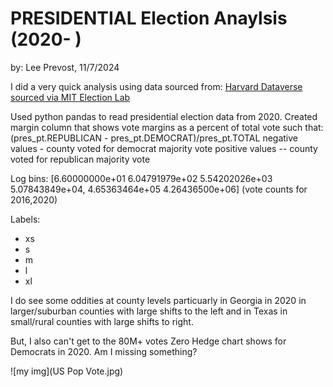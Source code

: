 # PRESIDENTIAL Election Anaylsis (2020-    )
by: Lee Prevost, 11/7/2024

I did a very quick analysis using data sourced from: [Harvard Dataverse sourced via MIT Election Lab](https://dataverse.harvard.edu/dataset.xhtml?persistentId=doi:10.7910/DVN/VOQCHQ)

Used python pandas to read presidential election data from 2020.   Created margin column that shows vote margins as a percent of total vote such that:
(pres_pt.REPUBLICAN - pres_pt.DEMOCRAT)/pres_pt.TOTAL
negative values - county voted for democrat majority vote
positive values -- county voted for republican majority vote

Log bins: [6.60000000e+01 6.04791979e+02 5.54202026e+03 5.07843849e+04, 4.65363464e+05 4.26436500e+06] (vote counts for 2016,2020)

Labels:
- xs
- s
- m
- l
- xl


I do see some oddities at county levels particuarly in Georgia in 2020 in larger/suburban counties with large shifts to the left and in Texas in small/rural counties with large shifts to right.

But, I also can't get to the 80M+ votes Zero Hedge chart shows for Democrats in 2020.  Am I missing something?

![my img](US Pop Vote.jpg)



